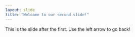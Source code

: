 ```yaml
---
layout: slide
title: "Welcome to our second slide!"
---
```

This is the slide after the first.
Use the left arrow to go back!

